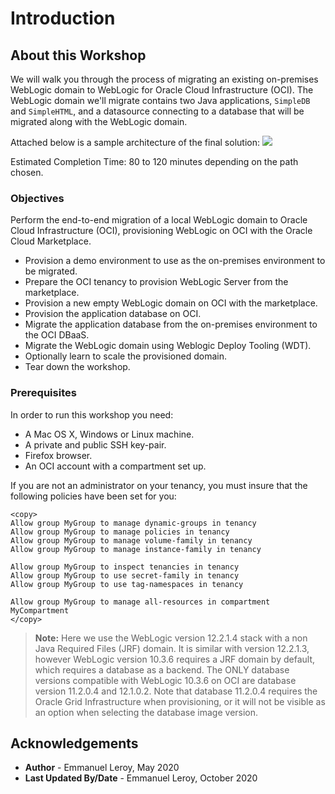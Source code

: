 # Introduction

## About this Workshop

We will walk you through the process of migrating an existing on-premises WebLogic domain to WebLogic for Oracle Cloud Infrastructure (OCI). The WebLogic domain we'll migrate contains two Java applications, `SimpleDB` and `SimpleHTML`, and a datasource connecting to a database that will be migrated along with the WebLogic domain.

Attached below is a sample architecture of the final solution:
![](./images/Architecture.png " ")

Estimated Completion Time: 80 to 120 minutes depending on the path chosen.

### Objectives

Perform the end-to-end migration of a local WebLogic domain to Oracle Cloud Infrastructure (OCI), provisioning WebLogic on OCI with the Oracle Cloud Marketplace.

- Provision a demo environment to use as the on-premises environment to be migrated.
- Prepare the OCI tenancy to provision WebLogic Server from the marketplace.
- Provision a new empty WebLogic domain on OCI with the marketplace.
- Provision the application database on OCI.
- Migrate the application database from the on-premises environment to the OCI DBaaS.
- Migrate the WebLogic domain using Weblogic Deploy Tooling (WDT).
- Optionally learn to scale the provisioned domain.
- Tear down the workshop.

### Prerequisites

In order to run this workshop you need:

* A Mac OS X, Windows or Linux machine.
* A private and public SSH key-pair.
* Firefox browser.
* An OCI account with a compartment set up.

If you are not an administrator on your tenancy, you must insure that the following policies have been set for you:

```
<copy>
Allow group MyGroup to manage dynamic-groups in tenancy
Allow group MyGroup to manage policies in tenancy
Allow group MyGroup to manage volume-family in tenancy
Allow group MyGroup to manage instance-family in tenancy

Allow group MyGroup to inspect tenancies in tenancy
Allow group MyGroup to use secret-family in tenancy
Allow group MyGroup to use tag-namespaces in tenancy

Allow group MyGroup to manage all-resources in compartment MyCompartment
</copy>
```


> **Note:** Here we use the WebLogic version 12.2.1.4 stack with a non Java Required Files (JRF) domain. It is similar with version 12.2.1.3, however WebLogic version 10.3.6 requires a JRF domain by default, which requires a database as a backend. The ONLY database versions compatible with WebLogic 10.3.6 on OCI are database version 11.2.0.4 and 12.1.0.2. Note that database 11.2.0.4 requires the Oracle Grid Infrastructure when provisioning, or it will not be visible as an option when selecting the database image version.

## Acknowledgements

 - **Author** - Emmanuel Leroy, May 2020
 - **Last Updated By/Date** - Emmanuel Leroy, October 2020
